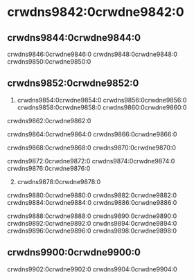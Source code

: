 # crwdns9842:0crwdne9842:0

## crwdns9844:0crwdne9844:0

crwdns9846:0crwdne9846:0 crwdns9848:0crwdne9848:0 crwdns9850:0crwdne9850:0

## crwdns9852:0crwdne9852:0

1. crwdns9854:0crwdne9854:0 crwdns9856:0crwdne9856:0 crwdns9858:0crwdne9858:0 crwdns9860:0crwdne9860:0

crwdns9862:0crwdne9862:0

crwdns9864:0crwdne9864:0 crwdns9866:0crwdne9866:0

crwdns9868:0crwdne9868:0 crwdns9870:0crwdne9870:0

crwdns9872:0crwdne9872:0 crwdns9874:0crwdne9874:0 crwdns9876:0crwdne9876:0

2. crwdns9878:0crwdne9878:0

crwdns9880:0crwdne9880:0 crwdns9882:0crwdne9882:0 crwdns9884:0crwdne9884:0 crwdns9886:0crwdne9886:0

crwdns9888:0crwdne9888:0 crwdns9890:0crwdne9890:0 crwdns9892:0crwdne9892:0 crwdns9894:0crwdne9894:0 crwdns9896:0crwdne9896:0 crwdns9898:0crwdne9898:0

## crwdns9900:0crwdne9900:0

crwdns9902:0crwdne9902:0 crwdns9904:0crwdne9904:0
